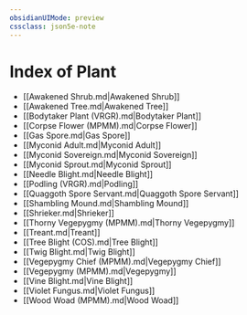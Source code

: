 ```yaml
---
obsidianUIMode: preview
cssclass: json5e-note
---
```

# Index of Plant

- [[Awakened Shrub.md|Awakened Shrub]]
- [[Awakened Tree.md|Awakened Tree]]
- [[Bodytaker Plant (VRGR).md|Bodytaker Plant]]
- [[Corpse Flower (MPMM).md|Corpse Flower]]
- [[Gas Spore.md|Gas Spore]]
- [[Myconid Adult.md|Myconid Adult]]
- [[Myconid Sovereign.md|Myconid Sovereign]]
- [[Myconid Sprout.md|Myconid Sprout]]
- [[Needle Blight.md|Needle Blight]]
- [[Podling (VRGR).md|Podling]]
- [[Quaggoth Spore Servant.md|Quaggoth Spore Servant]]
- [[Shambling Mound.md|Shambling Mound]]
- [[Shrieker.md|Shrieker]]
- [[Thorny Vegepygmy (MPMM).md|Thorny Vegepygmy]]
- [[Treant.md|Treant]]
- [[Tree Blight (COS).md|Tree Blight]]
- [[Twig Blight.md|Twig Blight]]
- [[Vegepygmy Chief (MPMM).md|Vegepygmy Chief]]
- [[Vegepygmy (MPMM).md|Vegepygmy]]
- [[Vine Blight.md|Vine Blight]]
- [[Violet Fungus.md|Violet Fungus]]
- [[Wood Woad (MPMM).md|Wood Woad]]
